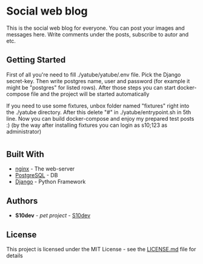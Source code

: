 # Social web blog

This is the social web blog for everyone. You can post your images and messages here. Write comments under the posts, subscribe to autor and etc.

## Getting Started

First of all you're need to fill ./yatube/yatube/.env file. Pick the Django secret-key. Then write postgres name, user and password (for example it might be "postgres" for listed rows). After those steps you can start docker-compose file and the project will be started automatically

If you need to use some fixtures, unbox folder named "fixtures" right into the ./yatube directory. After this delete "#" in ./yatube/entrypoint.sh in 5th line. Now you can build docker-compose and enjoy my prepared test posts :) (by the way after installing fixtures you can login as s10;123 as administrator)
#


## Built With

* [nginx](https://nginx.org/ru/) - The web-server
* [PostgreSQL](https://www.postgresql.org/) - DB
* [Django](https://www.djangoproject.com/) - Python Framework

## Authors

* **S10dev** - *pet project* - [S10dev](https://github.com/s10dev)

## License

This project is licensed under the MIT License - see the [LICENSE.md](LICENSE.md) file for details
